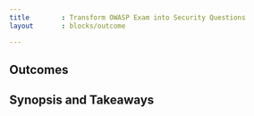 ```yaml
---
title        : Transform OWASP Exam into Security Questions
layout       : blocks/outcome

---
```



## Outcomes



## Synopsis and Takeaways
